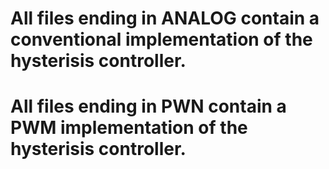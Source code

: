# All files ending in ANALOG contain a conventional implementation of the hysterisis controller.

# All files ending in PWN contain a PWM implementation of the hysterisis controller.

